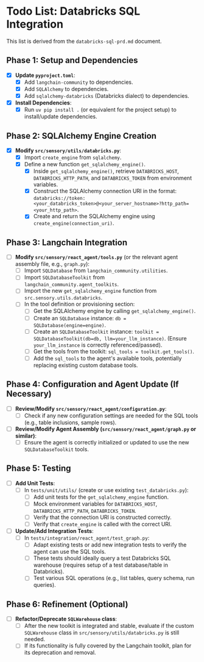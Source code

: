 # Todo List: Databricks SQL Integration

This list is derived from the `databricks-sql-prd.md` document.

## Phase 1: Setup and Dependencies
- [x] **Update `pyproject.toml`**:
    - [x] Add `langchain-community` to dependencies.
    - [x] Add `SQLAlchemy` to dependencies.
    - [x] Add `sqlalchemy-databricks` (Databricks dialect) to dependencies.
- [x] **Install Dependencies**:
    - [x] Run `uv pip install .` (or equivalent for the project setup) to install/update dependencies.

## Phase 2: SQLAlchemy Engine Creation
- [x] **Modify `src/sensory/utils/databricks.py`**:
    - [x] Import `create_engine` from `sqlalchemy`.
    - [x] Define a new function `get_sqlalchemy_engine()`.
        - [x] Inside `get_sqlalchemy_engine()`, retrieve `DATABRICKS_HOST`, `DATABRICKS_HTTP_PATH`, and `DATABRICKS_TOKEN` from environment variables.
        - [x] Construct the SQLAlchemy connection URI in the format: `databricks://token:<your_databricks_token>@<your_server_hostname>?http_path=<your_http_path>`.
        - [x] Create and return the SQLAlchemy engine using `create_engine(connection_uri)`.

## Phase 3: Langchain Integration
- [ ] **Modify `src/sensory/react_agent/tools.py`** (or the relevant agent assembly file, e.g., `graph.py`):
    - [ ] Import `SQLDatabase` from `langchain_community.utilities`.
    - [ ] Import `SQLDatabaseToolkit` from `langchain_community.agent_toolkits`.
    - [ ] Import the new `get_sqlalchemy_engine` function from `src.sensory.utils.databricks`.
    - [ ] In the tool definition or provisioning section:
        - [ ] Get the SQLAlchemy engine by calling `get_sqlalchemy_engine()`.
        - [ ] Create an `SQLDatabase` instance: `db = SQLDatabase(engine=engine)`.
        - [ ] Create an `SQLDatabaseToolkit` instance: `toolkit = SQLDatabaseToolkit(db=db, llm=your_llm_instance)`. (Ensure `your_llm_instance` is correctly referenced/passed).
        - [ ] Get the tools from the toolkit: `sql_tools = toolkit.get_tools()`.
        - [ ] Add the `sql_tools` to the agent's available tools, potentially replacing existing custom database tools.

## Phase 4: Configuration and Agent Update (If Necessary)
- [ ] **Review/Modify `src/sensory/react_agent/configuration.py`**:
    - [ ] Check if any new configuration settings are needed for the SQL tools (e.g., table inclusions, sample rows).
- [ ] **Review/Modify Agent Assembly (`src/sensory/react_agent/graph.py` or similar)**:
    - [ ] Ensure the agent is correctly initialized or updated to use the new `SQLDatabaseToolkit` tools.

## Phase 5: Testing
- [ ] **Add Unit Tests**:
    - [ ] In `tests/unit/utils/` (create or use existing `test_databricks.py`):
        - [ ] Add unit tests for the `get_sqlalchemy_engine` function.
        - [ ] Mock environment variables for `DATABRICKS_HOST`, `DATABRICKS_HTTP_PATH`, `DATABRICKS_TOKEN`.
        - [ ] Verify that the connection URI is constructed correctly.
        - [ ] Verify that `create_engine` is called with the correct URI.
- [ ] **Update/Add Integration Tests**:
    - [ ] In `tests/integration/react_agent/test_graph.py`:
        - [ ] Adapt existing tests or add new integration tests to verify the agent can use the SQL tools.
        - [ ] These tests should ideally query a test Databricks SQL warehouse (requires setup of a test database/table in Databricks).
        - [ ] Test various SQL operations (e.g., list tables, query schema, run queries).

## Phase 6: Refinement (Optional)
- [ ] **Refactor/Deprecate `SQLWarehouse` class**:
    - [ ] After the new toolkit is integrated and stable, evaluate if the custom `SQLWarehouse` class in `src/sensory/utils/databricks.py` is still needed.
    - [ ] If its functionality is fully covered by the Langchain toolkit, plan for its deprecation and removal.
